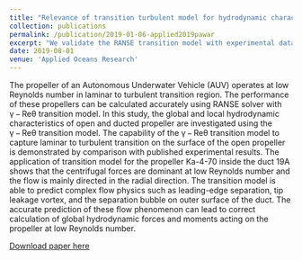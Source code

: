 ```yaml
---
title: "Relevance of transition turbulent model for hydrodynamic characteristics of low Reynolds number propeller"
collection: publications
permalink: /publication/2019-01-06-applied2019pawar
excerpt: "We validate the RANSE transition model with experimental data for open and ducted propellers"
date: 2019-08-01
venue: 'Applied Oceans Research'
---
```


The propeller of an Autonomous Underwater Vehicle (AUV) operates at low Reynolds number in laminar to turbulent transition region. The performance of these propellers can be calculated accurately using RANSE solver with γ − Reθ transition model. In this study, the global and local hydrodynamic characteristics of open and ducted propeller are investigated using the γ − Reθ transition model. The capability of the γ − Reθ transition model to capture laminar to turbulent transition on the surface of the open propeller is demonstrated by comparison with published experimental results. The application of transition model for the propeller Ka-4-70 inside the duct 19A shows that the centrifugal forces are dominant at low Reynolds number and the flow is mainly directed in the radial direction. The transition model is able to predict complex flow physics such as leading-edge separation, tip leakage vortex, and the separation bubble on outer surface of the duct. The accurate prediction of these flow phenomenon can lead to correct calculation of global hydrodynamic forces and moments acting on the propeller at low Reynolds number.

[Download paper here](https://github.com/surajp92/surajp92.github.io/blob/master/files/applied2019pawar.pdf)



